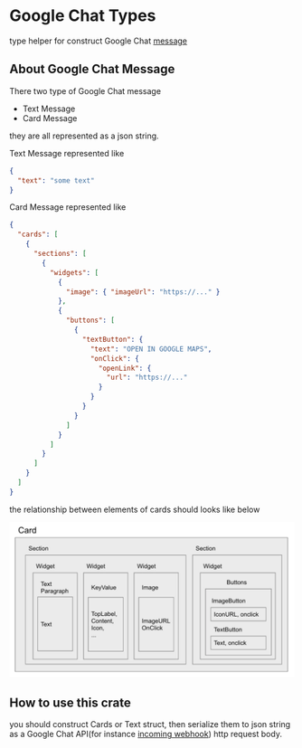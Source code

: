 # Google Chat Types

type helper for construct Google Chat [message](https://developers.google.com/chat/api/guides/message-formats/basic)

## About Google Chat Message

There two type of Google Chat message

- Text Message
- Card Message

they are all represented as a json string.

Text Message represented like

```json
{
  "text": "some text"
}
```

Card Message represented like

```json
{
  "cards": [
    {
      "sections": [
        {
          "widgets": [
            {
              "image": { "imageUrl": "https://..." }
            },
            {
              "buttons": [
                {
                  "textButton": {
                    "text": "OPEN IN GOOGLE MAPS",
                    "onClick": {
                      "openLink": {
                        "url": "https://..."
                      }
                    }
                  }
                }
              ]
            }
          ]
        }
      ]
    }
  ]
}
```

the relationship between elements of cards should looks like below

<img src="/images/card_message.png" alt="Alt text" title="Optional title">

## How to use this crate

you should construct Cards or Text struct,
then serialize them to json string as a Google Chat API(for instance [incoming webhook](https://developers.google.com/chat/how-tos/webhooks)) http request body.
